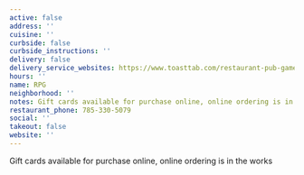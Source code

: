 ```yaml
---
active: false
address: ''
cuisine: ''
curbside: false
curbside_instructions: ''
delivery: false
delivery_service_websites: https://www.toasttab.com/restaurant-pub-games/giftcards
hours: ''
name: RPG
neighborhood: ''
notes: Gift cards available for purchase online, online ordering is in the works
restaurant_phone: 785-330-5079
social: ''
takeout: false
website: ''
---
```


Gift cards available for purchase online, online ordering is in the works